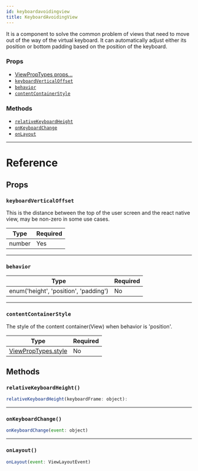 ```yaml
---
id: keyboardavoidingview
title: KeyboardAvoidingView
---
```

It is a component to solve the common problem of views that need to move out of the way of the virtual keyboard.
It can automatically adjust either its position or bottom padding based on the position of the keyboard.

### Props

- [ViewPropTypes props...](docs/viewproptypes.html#props)
- [`keyboardVerticalOffset`](docs/keyboardavoidingview.html#keyboardverticaloffset)
- [`behavior`](docs/keyboardavoidingview.html#behavior)
- [`contentContainerStyle`](docs/keyboardavoidingview.html#contentcontainerstyle)




### Methods

- [`relativeKeyboardHeight`](docs/keyboardavoidingview.html#relativekeyboardheight)
- [`onKeyboardChange`](docs/keyboardavoidingview.html#onkeyboardchange)
- [`onLayout`](docs/keyboardavoidingview.html#onlayout)




---

# Reference

## Props

### `keyboardVerticalOffset`

This is the distance between the top of the user screen and the react native view,
may be non-zero in some use cases.

| Type | Required |
| - | - |
| number | Yes |




---

### `behavior`



| Type | Required |
| - | - |
| enum('height', 'position', 'padding') | No |




---

### `contentContainerStyle`

The style of the content container(View) when behavior is 'position'.

| Type | Required |
| - | - |
| [ViewPropTypes.style](docs/viewproptypes.html#style) | No |






## Methods

### `relativeKeyboardHeight()`

```javascript
relativeKeyboardHeight(keyboardFrame: object): 
```



---

### `onKeyboardChange()`

```javascript
onKeyboardChange(event: object)
```



---

### `onLayout()`

```javascript
onLayout(event: ViewLayoutEvent)
```



